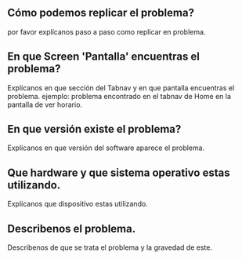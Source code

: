 ## Cómo podemos replicar el problema?
por favor explícanos paso a paso como replicar en problema.

## En que Screen 'Pantalla' encuentras el problema?
Explícanos en que sección del Tabnav y en que pantalla encuentras el problema.
ejemplo: problema encontrado en el tabnav de Home en la pantalla de ver horario.

## En que versión existe el problema?
Explícanos en que versión del software aparece el problema.

## Que hardware y que sistema operativo estas utilizando.
Explícanos que dispositivo estas utilizando.

## Describenos el problema.
Describenos de que se trata el problema y la gravedad de este.
